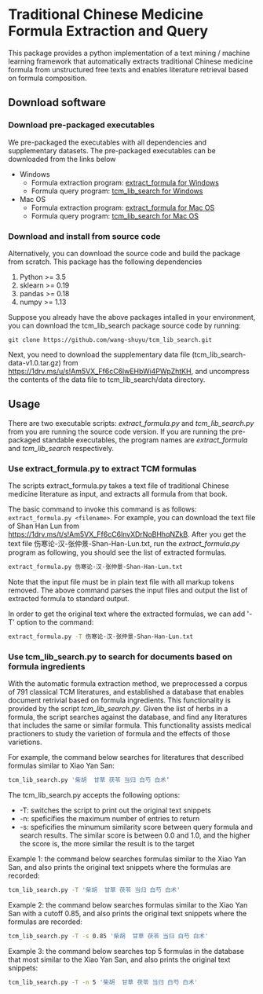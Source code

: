 # Traditional Chinese Medicine Formula Extraction and Query

This package provides a python implementation of a text mining / machine
learning framework that automatically extracts traditional Chinese medicine
formula from unstructured free texts and enables literature retrieval based on
formula composition.

## Download software

### Download pre-packaged executables

We pre-packaged the executables with all dependencies and supplementary
datasets. The pre-packaged executables can be downloaded from the links below

- Windows
    - Formula extraction program: [extract_formula for Windows](https://1drv.ms/u/s!Am5VX_Ff6cC6lwPn_Fvdh5M6cc6K)
    - Formula query program: [tcm_lib_search for Windows](https://1drv.ms/u/s!Am5VX_Ff6cC6lwJYzrc6d_ujIeMW)
- Mac OS
    - Formula extraction program: [extract_formula for Mac OS](https://1drv.ms/u/s!Am5VX_Ff6cC6lwAEZYuDoDv3u7LG)
    - Formula query program: [tcm_lib_search for Mac OS](https://1drv.ms/u/s!Am5VX_Ff6cC6ln7Rgf3UADKQQ0LN)

### Download and install from source code
Alternatively, you can download the source code and build the package from scratch. This package has the following dependencies
1. Python >= 3.5
2. sklearn >= 0.19
3. pandas >= 0.18
4. numpy >= 1.13

Suppose you already have the above packages intalled in your environment, you can
download the tcm_lib_search package source code by running:
```
git clone https://github.com/wang-shuyu/tcm_lib_search.git
```
Next, you need to download the supplementary data file
(tcm_lib_search-data-v1.0.tar.gz) from
https://1drv.ms/u/s!Am5VX_Ff6cC6lwEHbWi4PWpZhtKH, and uncompress the contents of
the data file to tcm_lib_search/data directory.


## Usage

There are two executable scripts: *extract_formula.py* and *tcm_lib_search.py* from you are running the source code version. If you are running the pre-packaged standable executables, the program names are *extract_formula* and *tcm_lib_search* respectively.

### Use extract_formula.py to extract TCM formulas

The scripts extract_formula.py takes a text file of traditional Chinese
medicine literature as input, and extracts all formula from that book.

The basic command to invoke this command is as follows: ```extract_formula.py
<filename>```. For example, you can download the text file of Shan Han Lun from https://1drv.ms/t/s!Am5VX_Ff6cC6lnvXDrNoBHhqNZkB. After you get the text file 伤寒论-汉-张仲景-Shan-Han-Lun.txt,
run the *extract_formula.py* program as following, you should see the list of extracted formulas.

```bash
extract_formula.py 伤寒论-汉-张仲景-Shan-Han-Lun.txt
```

Note that the input file must be in plain text file with all markup tokens
removed. The above command parses the input files and output the list of
extracted formula to standard output.

In order to get the original text where the extracted formulas, we can add '-T'
option to the command:

```bash
extract_formula.py -T 伤寒论-汉-张仲景-Shan-Han-Lun.txt
```

### Use tcm_lib_search.py to search for documents based on formula ingredients

With the automatic formula extraction method, we preprocessed a corpus of 791
classical TCM literatures, and established a database that enables document
retrivial based on formula ingredients. This functionality is provided by the
script *tcm_lib_search.py*. Given the list of herbs in a formula, the script
searches against the database, and find any literatures that includes the same
or similar formula. This functionality assists medical practioners to study the
varietion of formula and the effects of those varietions.

For example, the command below searches for literatures that described formulas
similar to Xiao Yan San:

```bash
tcm_lib_search.py '柴胡  甘草 茯苓 当归 白芍 白术‘
```

The tcm_lib_search.py accepts the following options:
* -T: switches the script to print out the original text snippets
* -n: speficifies the maximum number of entries to return
* -s: speficifies the minumum similarity score between query formula and search
  results. The similar score is between 0.0 and 1.0, and the higher the score
  is, the more similar the result is to the target

Example 1: the command below searches formulas similar to the Xiao Yan San, and also prints the original text snippets where the formulas are recorded:

```bash
tcm_lib_search.py -T '柴胡  甘草 茯苓 当归 白芍 白术'
```

Example 2: the command below searches formulas similar to the Xiao Yan San with a cutoff 0.85, and also prints the original text snippets where the formulas are recorded:

```bash
tcm_lib_search.py -T -s 0.85 '柴胡  甘草 茯苓 当归 白芍 白术'
```

Example 3: the command below searches top 5 formulas in the database that most
similar to the Xiao Yan San, and also prints the original text snippets:

```bash
tcm_lib_search.py -T -n 5 '柴胡  甘草 茯苓 当归 白芍 白术'
```
